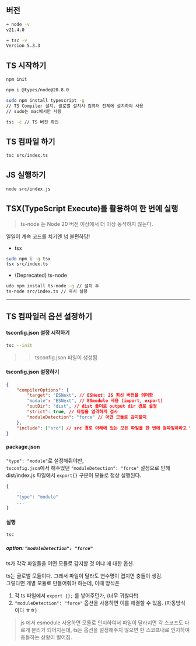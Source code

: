 ## 버전
```bash
➜ node -v 
v21.4.0

➜ tsc -v
Version 5.3.3
```


## TS 시작하기

```bash
npm init

npm i @types/node@20.8.0

sudo npm install typescript -g 
// TS Compiler 설치. 글로벌 설치시 컴퓨터 전체에 설치하여 사용 
// sudo는 mac에서만 사용

tsc -c // TS 버전 확인
```

## TS 컴파일 하기

```bash
tsc src/index.ts 
```

## JS 실행하기

```bash
node src/index.js
```


## TSX(TypeScript Execute)를 활용하여 한 번에 실행
> ts-node 는 Node 20 버전 이상에서 더 이상 동작하지 않는다.

일일이 계속 코드를 치기엔 넘 불편하당!


* tsx
```bash
sudo npm i -g tsx
tsx src/index.ts
```

* (Deprecated) ts-node
```bash
udo npm install ts-node -g // 설치 후
ts-node src/index.ts // 즉시 실행
```


---
## TS 컴파일러 옵션 설정하기
#### tsconfig.json 설정 시작하기

```bash
tsc --init
```
>> tsconfig.json 파일이 생성됨

#### tsconfig.json 설정하기
```json
{
	"compilerOptions": {
		"target": "ESNext", // ESNext: JS 최신 버전을 의미함
		"module": "ESNext", // ESmodule 사용 (import, export)
		"outDir": "dist", // dist 폴더로 output dir 경로 설정
		"strict": true, // 타입을 엄격하게 검사
		"moduleDetection": "force" // 어떤 모듈로 감지할지
	},
	"include": ["src"] // src 경로 아래에 있는 모든 파일을 한 번에 컴파일하라고 범위 설정
}

```

#### package.json
`"type": "module"`로 설정해줘야만,   
`tsconfig.json`에서 해주었던 `"moduleDetection": "force"` 설정으로 인해 dist/index.js 파일에서 `export{}` 구문이 모듈로 정상 실행된다.
```js
{
	...
	"type": "module"
	...
}
```

#### 실행
```bash
tsc
```


##### option: `"moduleDetection": "force"`
ts가 각각 파일들을 어떤 모듈로 감지할 것 이냐 에 대한 옵션.  

ts는 글로벌 모듈이다. 그래서 파일이 달라도 변수명이 겹치면 충돌이 생김.    
그렇다면 개별 모듈로 만들어줘야 하는데, 이때 방식은  

1. 각 ts 파일에서 `export {};` 를 넣어주던가, (너무 귀찮다!!)
2. `"moduleDetection": "force"` 옵션을 사용하면 이를 해결할 수 있음. (자동방식이다 ㅎㅎ)

> js 에서 esmodule 사용하면 모듈로 인지하여서 파일이 달라지면 각 스코프도 다르게 분리가 되어지는데, ts는 옵션을 설정해주지 않으면 한 스코프내로 인지하여 충돌하는 상황이 벌어짐.

